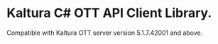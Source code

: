 # Kaltura C# OTT API Client Library.
Compatible with Kaltura OTT server version 5.1.7.42001 and above.
